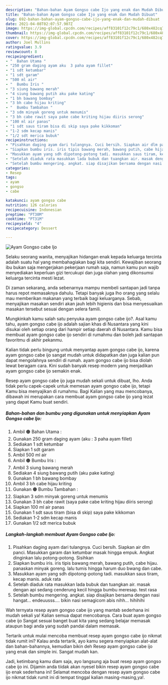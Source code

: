 ```yaml
---
description: "Bahan-bahan Ayam Gongso cabe Ijo yang enak dan Mudah Dibuat"
title: "Bahan-bahan Ayam Gongso cabe Ijo yang enak dan Mudah Dibuat"
slug: 692-bahan-bahan-ayam-gongso-cabe-ijo-yang-enak-dan-mudah-dibuat
date: 2021-04-08T02:07:57.907Z
image: https://img-global.cpcdn.com/recipes/aff83101f12c79c1/680x482cq70/ayam-gongso-cabe-ijo-foto-resep-utama.jpg
thumbnail: https://img-global.cpcdn.com/recipes/aff83101f12c79c1/680x482cq70/ayam-gongso-cabe-ijo-foto-resep-utama.jpg
cover: https://img-global.cpcdn.com/recipes/aff83101f12c79c1/680x482cq70/ayam-gongso-cabe-ijo-foto-resep-utama.jpg
author: Joel Mullins
ratingvalue: 3.9
reviewcount: 8
recipeingredient:
- "  Bahan Utama "
- "250 gram daging ayam aku  3 paha ayam fillet"
- "1 sdt ketumbar"
- "1 sdt garam"
- "500 ml air"
- "  Bumbu Iris "
- "3 siung bawang merah"
- "4 siung bawang putih aku pake kating"
- "1 bh bawang bombay"
- "3 bh cabe hijau kriting"
- "  Bumbu Tambahan "
- "3 sdm minyak goreng untuk menumis"
- "3 bh cabe rawit saya pake cabe kriting hijau diiris serong"
- "100 ml air panas"
- "1 sdt saus tiram bisa di skip saya pake kikkoman"
- "1-2 sdm kecap manis"
- "1/2 sdt merica bubuk"
recipeinstructions:
- "Pisahkan daging ayam dari tulangnya. Cuci bersih. Siapkan air dlm panci. Masukkan garam dan ketumbar masak hingga empuk. Angkat dinginkan lalu potong-potong. Sisihkan"
- "Siapkan bumbu iris. iris tipis bawang merah, bawang putih, cabe hijau. panaskan minyak goreng. lalu tumis hingga harum duo bwang dan cabe."
- "Masukkan ayam yang sdh dipotong-potong tadi. masukkan saus tiram, kecap manis. aduk rata"
- "Setelah diaduk rata masukkan lada bubuk dan tuangkan air. masak dengan api sedang cenderung kecil hingga bumbu meresap. test rasa"
- "Setelah bumbu mengering. angkat. siap disajikan bersama dengan nasi hangat... endeuusss.... bikin nasi semagicom abis nihh... hihihihi"
categories:
- Resep
tags:
- ayam
- gongso
- cabe

katakunci: ayam gongso cabe 
nutrition: 126 calories
recipecuisine: Indonesian
preptime: "PT30M"
cooktime: "PT31M"
recipeyield: "4"
recipecategory: Dessert

---
```



![Ayam Gongso cabe Ijo](https://img-global.cpcdn.com/recipes/aff83101f12c79c1/680x482cq70/ayam-gongso-cabe-ijo-foto-resep-utama.jpg)

Selaku seorang wanita, menyajikan hidangan enak kepada keluarga tercinta adalah suatu hal yang membahagiakan bagi kita sendiri. Kewajiban seorang ibu bukan saja mengerjakan pekerjaan rumah saja, namun kamu pun wajib menyediakan keperluan gizi tercukupi dan juga olahan yang dikonsumsi keluarga tercinta mesti lezat.

Di zaman  sekarang, anda sebenarnya mampu membeli santapan jadi tanpa harus repot memasaknya dahulu. Tetapi banyak juga lho orang yang selalu mau memberikan makanan yang terbaik bagi keluarganya. Sebab, menyajikan masakan sendiri akan jauh lebih higienis dan bisa menyesuaikan masakan tersebut sesuai dengan selera famili. 



Mungkinkah kamu salah satu penyuka ayam gongso cabe ijo?. Asal kamu tahu, ayam gongso cabe ijo adalah sajian khas di Nusantara yang kini disukai oleh setiap orang dari hampir setiap daerah di Nusantara. Kamu bisa membuat ayam gongso cabe ijo sendiri di rumahmu dan boleh jadi santapan favoritmu di akhir pekanmu.

Kalian tidak perlu bingung untuk menyantap ayam gongso cabe ijo, karena ayam gongso cabe ijo sangat mudah untuk didapatkan dan juga kalian pun dapat mengolahnya sendiri di rumah. ayam gongso cabe ijo bisa diolah lewat beragam cara. Kini sudah banyak resep modern yang menjadikan ayam gongso cabe ijo semakin enak.

Resep ayam gongso cabe ijo juga mudah sekali untuk dibuat, lho. Anda tidak perlu capek-capek untuk memesan ayam gongso cabe ijo, tetapi Kamu bisa menyajikan di rumahmu. Bagi Kalian yang mau mencobanya, dibawah ini merupakan cara membuat ayam gongso cabe ijo yang lezat yang dapat Kamu buat sendiri.

<!--inarticleads1-->

##### Bahan-bahan dan bumbu yang digunakan untuk menyiapkan Ayam Gongso cabe Ijo:

1. Ambil  🟠 Bahan Utama :
1. Gunakan 250 gram daging ayam (aku : 3 paha ayam fillet)
1. Sediakan 1 sdt ketumbar
1. Siapkan 1 sdt garam
1. Ambil 500 ml air
1. Ambil  🟠 Bumbu Iris :
1. Ambil 3 siung bawang merah
1. Sediakan 4 siung bawang putih (aku pake kating)
1. Gunakan 1 bh bawang bombay
1. Ambil 3 bh cabe hijau kriting
1. Gunakan  🟠 Bumbu Tambahan :
1. Siapkan 3 sdm minyak goreng untuk menumis
1. Gunakan 3 bh cabe rawit (saya pake cabe kriting hijau diiris serong)
1. Siapkan 100 ml air panas
1. Gunakan 1 sdt saus tiram (bisa di skip) saya pake kikkoman
1. Sediakan 1-2 sdm kecap manis
1. Gunakan 1/2 sdt merica bubuk




<!--inarticleads2-->

##### Langkah-langkah membuat Ayam Gongso cabe Ijo:

1. Pisahkan daging ayam dari tulangnya. Cuci bersih. Siapkan air dlm panci. Masukkan garam dan ketumbar masak hingga empuk. Angkat dinginkan lalu potong-potong. Sisihkan
1. Siapkan bumbu iris. iris tipis bawang merah, bawang putih, cabe hijau. panaskan minyak goreng. lalu tumis hingga harum duo bwang dan cabe.
1. Masukkan ayam yang sdh dipotong-potong tadi. masukkan saus tiram, kecap manis. aduk rata
1. Setelah diaduk rata masukkan lada bubuk dan tuangkan air. masak dengan api sedang cenderung kecil hingga bumbu meresap. test rasa
1. Setelah bumbu mengering. angkat. siap disajikan bersama dengan nasi hangat... endeuusss.... bikin nasi semagicom abis nihh... hihihihi




Wah ternyata resep ayam gongso cabe ijo yang mantab sederhana ini mudah sekali ya! Kalian semua dapat mencobanya. Cara buat ayam gongso cabe ijo Sangat sesuai banget buat kita yang sedang belajar memasak ataupun bagi anda yang sudah pandai dalam memasak.

Tertarik untuk mulai mencoba membuat resep ayam gongso cabe ijo nikmat tidak rumit ini? Kalau anda tertarik, ayo kamu segera menyiapkan alat-alat dan bahan-bahannya, kemudian bikin deh Resep ayam gongso cabe ijo yang enak dan simple ini. Sangat mudah kan. 

Jadi, ketimbang kamu diam saja, ayo langsung aja buat resep ayam gongso cabe ijo ini. Dijamin anda tiidak akan nyesel bikin resep ayam gongso cabe ijo enak sederhana ini! Selamat mencoba dengan resep ayam gongso cabe ijo nikmat tidak rumit ini di tempat tinggal kalian masing-masing,ya!.

